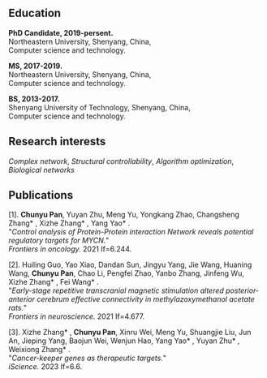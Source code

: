 

## Education
**PhD Candidate, 2019-persent.**<br>
Northeastern University, Shenyang, China,<br>
Computer science and technology.

**MS, 2017-2019.**<br>
Northeastern University, Shenyang, China,<br>
Computer science and technology.

**BS, 2013-2017.**<br>
Shenyang University of Technology, Shenyang, China,<br>
Computer science and technology. 
## Research interests
_Complex network_, _Structural controllability_, _Algorithm optimization_, _Biological networks_

## Publications
[1]. **Chunyu Pan**, Yuyan Zhu, Meng Yu, Yongkang Zhao, Changsheng Zhang* , Xizhe Zhang* , Yang Yao* .<br>
"_Control analysis of Protein-Protein interaction Network reveals potential regulatory targets for MYCN._"<br>
_Frontiers in oncology._ 2021 If=6.244.


[2]. Huiling Guo, Yao Xiao, Dandan Sun, Jingyu Yang, Jie Wang, Huaning Wang, **Chunyu Pan**, Chao Li, Pengfei Zhao, Yanbo Zhang, Jinfeng Wu, Xizhe Zhang* , Fei Wang* .<br>
"_Early-stage repetitive transcranial magnetic stimulation altered posterior-anterior cerebrum effective connectivity in methylazoxymethanol acetate rats._"<br>
_Frontiers in neuroscience._ 2021 If=4.677.


[3]. Xizhe Zhang* , **Chunyu Pan**, Xinru Wei, Meng Yu, Shuangjie Liu, Jun An, Jieping Yang, Baojun Wei, Wenjun Hao, Yang Yao* , Yuyan Zhu* , Weixiong Zhang* .<br>
"_Cancer-keeper genes as therapeutic targets._"<br>
_iScience._ 2023 If=6.6.
